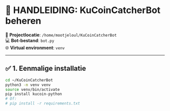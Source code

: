 # 🐍 HANDLEIDING: KuCoinCatcherBot beheren

📂 **Projectlocatie**: `/home/mootjeloul/KuCoinCatcherBot`  
💻 **Bot-bestand**: `bot.py`  
🌐 **Virtual environment**: `venv`

---

## ✅ 1. Eenmalige installatie

```bash
cd ~/KuCoinCatcherBot
python3 -m venv venv
source venv/bin/activate
pip install kucoin-python
# Of:
# pip install -r requirements.txt

